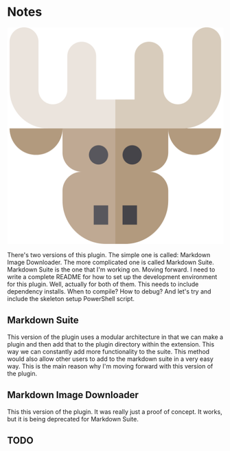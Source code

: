 # Notes

![markdown-moose-logo](markdown-moose-logo.svg)

There's two versions of this plugin. The simple one is called: Markdown Image Downloader. The more complicated one is called Markdown Suite. Markdown Suite is the one that I'm working on. Moving forward. I need to write a complete README for how to set up the development environment for this plugin. Well, actually for both of them. This needs to include dependency installs. When to compile? How to debug? And let's try and include the skeleton setup PowerShell script.

## Markdown Suite

This version of the plugin uses a modular architecture in that we can make a plugin and then add that to the plugin directory within the extension. This way we can constantly add more functionality to the suite. This method would also allow other users to add to the markdown suite in a very easy way. This is the main reason why I'm moving forward with this version of the plugin.

## Markdown Image Downloader

This this version of the plugin. It was really just a proof of concept. It works, but it is being deprecated for Markdown Suite.

## TODO
